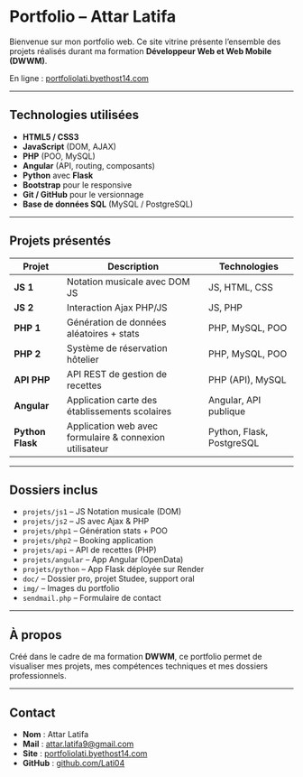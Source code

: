 # Portfolio – Attar Latifa

Bienvenue sur mon portfolio web. Ce site vitrine présente l’ensemble des projets réalisés durant ma formation **Développeur Web et Web Mobile (DWWM)**.

En ligne : [portfoliolati.byethost14.com](http://portfoliolati.byethost14.com)

---

## Technologies utilisées

- **HTML5 / CSS3**
- **JavaScript** (DOM, AJAX)
- **PHP** (POO, MySQL)
- **Angular** (API, routing, composants)
- **Python** avec **Flask**
- **Bootstrap** pour le responsive
- **Git / GitHub** pour le versionnage
- **Base de données SQL** (MySQL / PostgreSQL)

---

## Projets présentés

| Projet | Description | Technologies |
|--------|-------------|--------------|
| **JS 1** | Notation musicale avec DOM JS | JS, HTML, CSS |
| **JS 2** | Interaction Ajax PHP/JS | JS, PHP |
| **PHP 1** | Génération de données aléatoires + stats | PHP, MySQL, POO |
| **PHP 2** | Système de réservation hôtelier | PHP, MySQL, POO |
| **API PHP** | API REST de gestion de recettes | PHP (API), MySQL |
| **Angular** | Application carte des établissements scolaires | Angular, API publique |
| **Python Flask** | Application web avec formulaire & connexion utilisateur | Python, Flask, PostgreSQL |

---

## Dossiers inclus

- `projets/js1` – JS Notation musicale (DOM)
- `projets/js2` – JS avec Ajax & PHP
- `projets/php1` – Génération stats + POO
- `projets/php2` – Booking application
- `projets/api` – API de recettes (PHP)
- `projets/angular` – App Angular (OpenData)
- `projets/python` – App Flask déployée sur Render
- `doc/` – Dossier pro, projet Studee, support oral
- `img/` – Images du portfolio
- `sendmail.php` – Formulaire de contact

---

## À propos

Créé dans le cadre de ma formation **DWWM**, ce portfolio permet de visualiser mes projets, mes compétences techniques et mes dossiers  professionnels.

---

## Contact

- **Nom** : Attar Latifa  
- **Mail** : attar.latifa9@gmail.com  
- **Site** : [portfoliolati.byethost14.com](http://portfoliolati.byethost14.com)  
- **GitHub** : [github.com/Lati04](https://github.com/Lati04)
